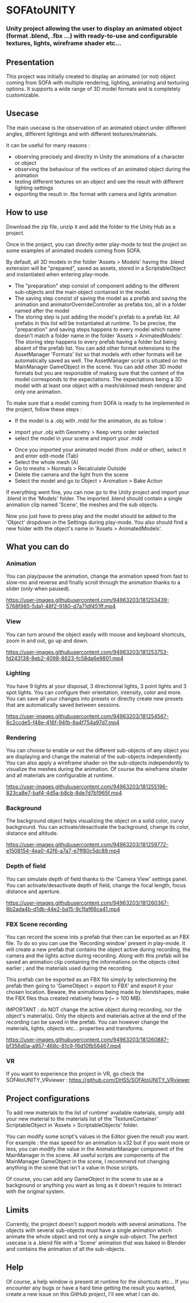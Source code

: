 # SOFAtoUNITY
### Unity project allowing the user to display an animated object (format .blend, .fbx ...) with ready-to-use and configurable textures, lights, wireframe shader etc...


## Presentation

This project was initially created to display an animated (or not) object coming from SOFA with multiple rendering, lighting, animating and texturing options.
It supports a wide range of 3D model formats and is completely customizable.


## Usecase

The main usecase is the observation of an animated object under different angles, different lightings and with different textures/materials.

It can be useful for many reasons :
* observing precisely and direclty in Unity the animations of a character or object
* observing the behaviour of the vertices of an animated object during the animation
* testing different textures on an object and see the result with different lighting settings
* exporting the result in .fbx format with camera and lights animation

## How to use

Download the zip file, unzip it and add the folder to the Unity Hub as a project.

Once in the project, you can direclty enter play-mode to test the project on some examples of animated models coming from SOFA.

By default, all 3D models in the folder 'Assets > Models' having the .blend extension will be "prepared", saved as assets, stored in a ScriptableObject and instantiated when entering play-mode.
* The "preparation" step consist of component adding to the different sub-objects and the main object contained in the model.
* The saving step consist of saving the model as a prefab and saving the animation and animatorOverrideController as prefabs too, all in a folder named after the model
* The storing step is just adding the model's prefab to a prefab list. All prefabs in this list will be instantiated at runtime.
To be precise, the "preparation" and saving steps happens to every model which name doesn't match a folder name in the folder 'Assets > AnimatedModels'. The storing step happens to every prefab having a folder but being absent of the prefab list.
You can add other format extensions to the AssetManager 'Formats' list so that models with other formats will be automatically saved as well.
The AssetManager script is situated on the MainManager GameObject in the scene.
You can add other 3D model formats but you are responsible of making sure that the content of the model corresponds to the expectations.
The expectations being a 3D model with at least one object with a mesh/skinned mesh renderer and only one animation.

To make sure that a model coming from SOFA is ready to be implemented in the project, follow these steps :
* If the model is a .obj with .mdd for the animation, do as follow :
- import your .obj with Geometry > Keep verts order selected
- select the model in your scene and import your .mdd
* Once you imported your animated model (from .mdd or other), select it and enter edit-mode (Tab)
* Select the whole mesh (A)
* Go to meshs > Normals > Recalculate Outside
* Delete the camera and the light from the scene
* Select the model and go to Object > Animation > Bake Action

If everything went fine, you can now go to the Unity project and import your .blend in the 'Models' folder. The imported .blend should contain a single animation clip named 'Scene', the meshes and the sub objects.

Now you just have to press play and the model should be added to the 'Object' dropdown in the Settings during play-mode. You also should find a new folder with the object's name in 'Assets > AnimatedModels'.


## What you can do

### Animation

You can play/pause the animation, change the animation speed from fast to slow-mo and reverse and finally scroll through the animation thanks to a slider (only when paused).


https://user-images.githubusercontent.com/94963203/181253439-5768f985-5da1-48f2-9180-d7a71df451ff.mp4



### View

You can turn around the object easily with mouse and keyboard shortcuts, zoom in and out, go up and down.



https://user-images.githubusercontent.com/94963203/181253753-fd243138-8eb2-4098-8623-fc58da6e9801.mp4



### Lighting

You have 9 lights at your disposal, 3 directionnal lights, 3 point lights and 3 spot lights. You can configure their orientation, intensity, color and more. You can save all your changes into presets or direclty create new presets that are automatically saved between sessions.



https://user-images.githubusercontent.com/94963203/181254567-6c2ccde5-f48e-416f-94fb-8a4f754a97d7.mp4



### Rendering

You can choose to enable or not the different sub-objects of any object you are displaying and change the material of the sub-objects independently.
You can also apply a wireframe shader on the sub-objects independently to visualize the meshes during the animation.
Of course the wireframe shader and all materials are configurable at runtime.



https://user-images.githubusercontent.com/94963203/181255196-823ca8e7-baf4-4d5a-b8cb-8de7d7b1965f.mp4



### Background

The background object helps visualizing the object on a solid color, curvy background. You can activate/desactivate the background, change its color, distance and altitude.



https://user-images.githubusercontent.com/94963203/181259772-e1508154-4ea0-42f6-a7a7-e7ff80c5dc89.mp4



### Depth of field

You can simulate depth of field thanks to the 'Camera View' settings panel. You can activate/desactivate depth of field, change the focal length, focus distance and aperture.


https://user-images.githubusercontent.com/94963203/181260367-8b2ada4b-d1db-44e2-ba15-9c1faf66ca41.mp4




### FBX Scene recording

You can record the scene into a prefab that then can be exported as an FBX file.
To do so you can use the 'Recording window' present in play-mode.
It will create a new prefab that contains the object active during recording, the camera and the lights active during recording. Along with this prefab will be saved an animation clip containing the informations on the objects cited earlier ; and the materials used during the recording.

This prefab can be exported as an FBX file simply by selectionning the prefab then going to 'GameObject > export to FBX' and export it your chosen location. Beware, the animations being made by blendshapes, make the FBX files thus created relatively heavy (~ > 100 MB).

IMPORTANT : do NOT change the active object during recording, nor the object's material(s). Only the objects and materials active at the end of the recording can be saved in the prefab. You can however change the materials, lights, objects etc... properties and transforms.



https://user-images.githubusercontent.com/94963203/181260887-bf356d0a-a957-468c-81c9-f6d10fb56467.mp4

### VR

If you want to experience this project in VR, go check the SOFAtoUNITY_VRviewer : https://github.com/DHS5/SOFAtoUNITY_VRviewer


## Project configurations

To add new materials to the list of runtime' available materials, simply add your new material to the materials list of the 'TextureContainer' ScriptableObject in 'Assets > ScriptableObjects' folder.

You can modify some script's values in the Editor given the result you want.
For example : the max speed for an animation is x32 but if you want more or less, you can modify the value in the AnimatorManager component of the MainManager in the scene.
All useful scripts are components of the MainManager GameObject in the scene, I recommend not changing anything in the scene that isn't a value in those scripts.

Of course, you can add any GameObject in the scene to use as a background or anything you want as long as it doesn't require to interact with the original system.


## Limits

Currently, the project doesn't support models with several animations.
The objects with several sub-objects must have a single animation which animate the whole object and not only a single sub-object.
The perfect usecase is a .blend file with a 'Scene' animation that was baked in Blender and contains the animation of all the sub-objects.

## Help

Of course, a help window is present at runtime for the shortcuts etc...
If you encounter any bugs or have a hard time getting the result you wanted, create a new issue on this GitHub project, I'll see what I can do.
